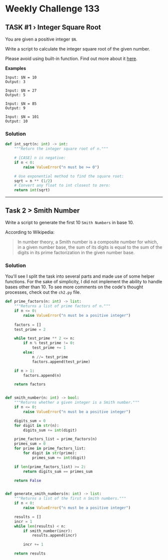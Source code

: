 # Weekly Challenge 133

## TASK #1 › Integer Square Root

You are given a positive integer `$N`.

Write a script to calculate the integer square root of the given number.

Please avoid using built-in function. Find out more about it [here](https://en.wikipedia.org/wiki/Integer_square_root).


**Examples**

```
Input: $N = 10
Output: 3

Input: $N = 27
Output: 5

Input: $N = 85
Output: 9

Input: $N = 101
Output: 10

```

### Solution

```python
def int_sqrt(n: int) -> int:
    """Return the integer square root of n."""

    # [CASE] n is negative:
    if n < 0:
        raise ValueError("n must be >= 0")

    # Use exponential method to find the square root:
    sqrt = n ** (1/2)
    # Convert any float to int closest to zero:
    return int(sqrt)

```

---
## Task 2 > Smith Number

Write a script to generate the first 10 `Smith Numbers` in base 10.

According to Wikipedia:

> In number theory, a Smith number is a composite number for which, in a given
> number base, the sum of its digits is equal to the sum of the digits in its
> prime factorization in the given number base.

### Solution

You'll see I split the task into several parts and made use of some helper functions. 
For the sake of simplicity, I did not implement the ability to handle bases other than 10.
To see more comments on the code's thought processes, check out the `ch2.py` file.

```python
def prime_factors(n: int) -> list:
    """Returns a list of prime factors of n."""
    if n <= 0:
        raise ValueError("n must be a positive integer")
    
    factors = []
    test_prime = 2

    while test_prime ** 2 <= n:
        if n % test_prime != 0:
            test_prime += 1
        else:
            n //= test_prime
            factors.append(test_prime)

    if n > 1:
        factors.append(n)

    return factors


def smith_number(n: int) -> bool:
    """Returns whether a given integer is a Smith number."""
    if n <= 0:
        raise ValueError("n must be a positive integer")

    digits_sum = 0
    for digit in str(n):
        digits_sum += int(digit)

    prime_factors_list = prime_factors(n)
    primes_sum = 0
    for prime in prime_factors_list:
        for digit in str(prime):
            primes_sum += int(digit)

    if len(prime_factors_list) >= 2:
        return digits_sum == primes_sum

    return False


def generate_smith_numbers(n: int) -> list:
    """Returns a list of the first n Smith numbers."""
    if n < 0:
        raise ValueError("n must be a positive integer")

    results = []
    incr = 1
    while len(results) < n:
        if smith_number(incr):
            results.append(incr)

        incr += 1

    return results

```


